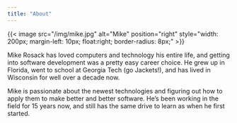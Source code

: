 ```yaml
---
title: "About"
---
```


{{< image src="/img/mike.jpg" alt="Mike" position="right" style="width: 200px; margin-left: 10px; float:right; border-radius: 8px;" >}}

Mike Rosack has loved computers and technology his entire life, and getting into software development was a pretty easy career choice.  He grew up in Florida, went to school at Georgia Tech (go Jackets!), and has lived in Wisconsin for well over a decade now.

Mike is passionate about the newest technologies and figuring out how to apply them to make better and better software.  He’s been working in the field for 15 years now, and still has the same drive to learn as when he first started.